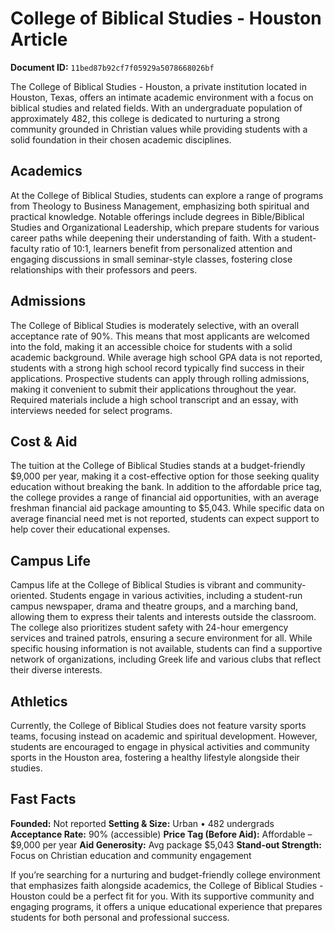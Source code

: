 # College of Biblical Studies - Houston Article

**Document ID:** `11bed87b92cf7f05929a5078668026bf`

The College of Biblical Studies - Houston, a private institution located in Houston, Texas, offers an intimate academic environment with a focus on biblical studies and related fields. With an undergraduate population of approximately 482, this college is dedicated to nurturing a strong community grounded in Christian values while providing students with a solid foundation in their chosen academic disciplines.

## Academics
At the College of Biblical Studies, students can explore a range of programs from Theology to Business Management, emphasizing both spiritual and practical knowledge. Notable offerings include degrees in Bible/Biblical Studies and Organizational Leadership, which prepare students for various career paths while deepening their understanding of faith. With a student-faculty ratio of 10:1, learners benefit from personalized attention and engaging discussions in small seminar-style classes, fostering close relationships with their professors and peers.

## Admissions
The College of Biblical Studies is moderately selective, with an overall acceptance rate of 90%. This means that most applicants are welcomed into the fold, making it an accessible choice for students with a solid academic background. While average high school GPA data is not reported, students with a strong high school record typically find success in their applications. Prospective students can apply through rolling admissions, making it convenient to submit their applications throughout the year. Required materials include a high school transcript and an essay, with interviews needed for select programs.

## Cost & Aid
The tuition at the College of Biblical Studies stands at a budget-friendly $9,000 per year, making it a cost-effective option for those seeking quality education without breaking the bank. In addition to the affordable price tag, the college provides a range of financial aid opportunities, with an average freshman financial aid package amounting to $5,043. While specific data on average financial need met is not reported, students can expect support to help cover their educational expenses.

## Campus Life
Campus life at the College of Biblical Studies is vibrant and community-oriented. Students engage in various activities, including a student-run campus newspaper, drama and theatre groups, and a marching band, allowing them to express their talents and interests outside the classroom. The college also prioritizes student safety with 24-hour emergency services and trained patrols, ensuring a secure environment for all. While specific housing information is not available, students can find a supportive network of organizations, including Greek life and various clubs that reflect their diverse interests.

## Athletics
Currently, the College of Biblical Studies does not feature varsity sports teams, focusing instead on academic and spiritual development. However, students are encouraged to engage in physical activities and community sports in the Houston area, fostering a healthy lifestyle alongside their studies.

## Fast Facts
**Founded:** Not reported
**Setting & Size:** Urban • 482 undergrads
**Acceptance Rate:** 90% (accessible)
**Price Tag (Before Aid):** Affordable – $9,000 per year
**Aid Generosity:** Avg package $5,043
**Stand-out Strength:** Focus on Christian education and community engagement

If you’re searching for a nurturing and budget-friendly college environment that emphasizes faith alongside academics, the College of Biblical Studies - Houston could be a perfect fit for you. With its supportive community and engaging programs, it offers a unique educational experience that prepares students for both personal and professional success.
